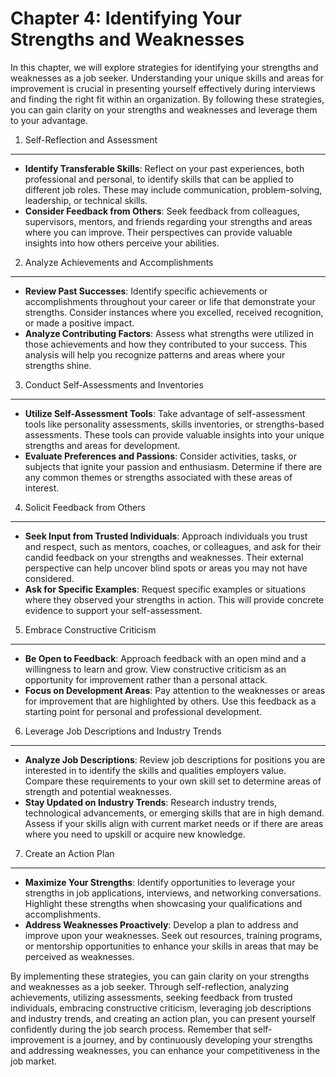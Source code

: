 Chapter 4: Identifying Your Strengths and Weaknesses
====================================================

In this chapter, we will explore strategies for identifying your strengths and weaknesses as a job seeker. Understanding your unique skills and areas for improvement is crucial in presenting yourself effectively during interviews and finding the right fit within an organization. By following these strategies, you can gain clarity on your strengths and weaknesses and leverage them to your advantage.

1. Self-Reflection and Assessment
---------------------------------

* **Identify Transferable Skills**: Reflect on your past experiences, both professional and personal, to identify skills that can be applied to different job roles. These may include communication, problem-solving, leadership, or technical skills.
* **Consider Feedback from Others**: Seek feedback from colleagues, supervisors, mentors, and friends regarding your strengths and areas where you can improve. Their perspectives can provide valuable insights into how others perceive your abilities.

2. Analyze Achievements and Accomplishments
-------------------------------------------

* **Review Past Successes**: Identify specific achievements or accomplishments throughout your career or life that demonstrate your strengths. Consider instances where you excelled, received recognition, or made a positive impact.
* **Analyze Contributing Factors**: Assess what strengths were utilized in those achievements and how they contributed to your success. This analysis will help you recognize patterns and areas where your strengths shine.

3. Conduct Self-Assessments and Inventories
-------------------------------------------

* **Utilize Self-Assessment Tools**: Take advantage of self-assessment tools like personality assessments, skills inventories, or strengths-based assessments. These tools can provide valuable insights into your unique strengths and areas for development.
* **Evaluate Preferences and Passions**: Consider activities, tasks, or subjects that ignite your passion and enthusiasm. Determine if there are any common themes or strengths associated with these areas of interest.

4. Solicit Feedback from Others
-------------------------------

* **Seek Input from Trusted Individuals**: Approach individuals you trust and respect, such as mentors, coaches, or colleagues, and ask for their candid feedback on your strengths and weaknesses. Their external perspective can help uncover blind spots or areas you may not have considered.
* **Ask for Specific Examples**: Request specific examples or situations where they observed your strengths in action. This will provide concrete evidence to support your self-assessment.

5. Embrace Constructive Criticism
---------------------------------

* **Be Open to Feedback**: Approach feedback with an open mind and a willingness to learn and grow. View constructive criticism as an opportunity for improvement rather than a personal attack.
* **Focus on Development Areas**: Pay attention to the weaknesses or areas for improvement that are highlighted by others. Use this feedback as a starting point for personal and professional development.

6. Leverage Job Descriptions and Industry Trends
------------------------------------------------

* **Analyze Job Descriptions**: Review job descriptions for positions you are interested in to identify the skills and qualities employers value. Compare these requirements to your own skill set to determine areas of strength and potential weaknesses.
* **Stay Updated on Industry Trends**: Research industry trends, technological advancements, or emerging skills that are in high demand. Assess if your skills align with current market needs or if there are areas where you need to upskill or acquire new knowledge.

7. Create an Action Plan
------------------------

* **Maximize Your Strengths**: Identify opportunities to leverage your strengths in job applications, interviews, and networking conversations. Highlight these strengths when showcasing your qualifications and accomplishments.
* **Address Weaknesses Proactively**: Develop a plan to address and improve upon your weaknesses. Seek out resources, training programs, or mentorship opportunities to enhance your skills in areas that may be perceived as weaknesses.

By implementing these strategies, you can gain clarity on your strengths and weaknesses as a job seeker. Through self-reflection, analyzing achievements, utilizing assessments, seeking feedback from trusted individuals, embracing constructive criticism, leveraging job descriptions and industry trends, and creating an action plan, you can present yourself confidently during the job search process. Remember that self-improvement is a journey, and by continuously developing your strengths and addressing weaknesses, you can enhance your competitiveness in the job market.
